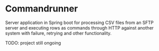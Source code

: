 # Commandrunner

Server application in Spring boot for processing CSV files from an SFTP server and executing rows as commands
through HTTP against another system with failure, retrying and other functionality.

TODO: project still ongoing
